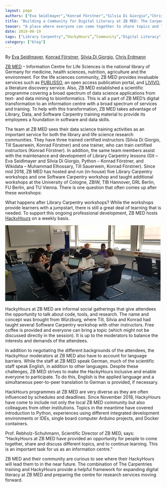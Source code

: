 ```yaml
---
layout: page
authors: ["Eva Seidlmayer","Konrad Förstner","Silvia Di Giorgio","Chris Erdmann"]
title: "Building a Community for Digital Literacy at ZB MED: The Carpentries and HackyHours"
teaser: "A place where everyone can come together to share topics and learn from each other"
date: 2019-06-19
tags: ["Library Carpentry",“HackyHours”,“Community”,"Digital Literacy","ZB MED","The Carpentries"]
category: ["blog"]
---
```


By [Eva Seidlmayer](https://twitter.com/kivilih), [Konrad Förstner](https://twitter.com/konradfoerstner), [Silvia Di Giorgio](https://twitter.com/digiorgiosilvia), [Chris Erdmann](https://twitter.com/libcce)

[ZB MED](http://zbmed.de/) – Information Centre for Life Sciences is the national library of Germany for medicine, health sciences, nutrition, agriculture and the environment. For the life sciences community, ZB MED provides invaluable services such as [PUBLISSO](https://publisso.de), an open access publication portal, and [LIVIVO](http://livivo.de/), a literature discovery service. Also, ZB MED established a scientific programme covering a broad spectrum of data science applications from  text- and data mining to bioinformatics. This is all a part of ZB MED’s digital transformation to an information centre with a broad spectrum of services and training. To help with this transformation, ZB MED takes advantage of Library, Data, and Software Carpentry training material to provide its employees a foundation in software and data skills.

The team at ZB MED sees their data science training activities as an important service for both the library and life science research communities.  They have three trained certified instructors (Silvia Di Giorgio, Till Sauerwein, Konrad Förstner) and one trainer, who can train certified instructors  (Konrad Förstner). In addition, the same team members assist with the maintenance and development of Library Carpentry lessons  (Git – Eva Seidlmayer and Silvia Di Giorgio, Python – Konrad Förstner, and Wikidata – Muhammad Elhossary, Till Sauerwein, Konrad Förstner). Since mid 2018, ZB MED has hosted and run (in-house) five Library Carpentry workshops and one Software Carpentry workshop and taught additional workshops at the University of Cologne, ZBIW, TIB Hannover, DRL Berlin, FU Berlin, and TU Vienna. There is one question that often comes up after these workshops:

What happens after Library Carpentry workshops? While the workshops provide learners with a jumpstart, there is still a great deal of learning that is needed. To support this ongoing professional development, ZB MED hosts [HackyHours](https://hackyhour.github.io/Cologne/) on a weekly basis.

![HackyHour @ ZB MED](/images/zbmed-sprint.jpg)

HackyHours at ZB MED are informal social gatherings that give attendees the opportunity to talk about code, tools, and research. The name and concept was brought from Würzburg, where Till, Silvia and Konrad had taught several Software Carpentry workshop with other instructors. Free coffee is provided and everyone can bring a topic (which might not be discussed directly in the session). It is up to the moderators to balance the interests and demands of the attendees.

In addition to negotiating the different backgrounds of the attendees, the HackyHour moderators at ZB MED also have to account for language barriers. While the staff at ZB MED speak German, much of the scientific staff speak English, in addition to other languages. Despite these challenges, ZB MED strives to make the HackyHours inclusive and enable everyone to participate. To do this, English is the applied language and a simultaneous peer-to-peer translation to German is provided, if necessary.

HackHours programmes at ZB MED are very diverse as they are often influenced by schedules and deadlines. Since November 2018, HackyHours have come to include not only the local ZB MED community but also colleagues from other institutions. Topics in the meantime have covered introduction to Python, experiences using different integrated development environments or IDEs, single board computer Arduino projects, and Docker containers.

Prof. Rebholz-Schuhmann, Scientific Director of ZB MED, says: “HackyHours at ZB MED have provided an opportunity for people to come together, share and discuss different topics, and to continue learning. This is an important task for us as an information centre." 

ZB MED and their community are curious to see where their HackyHours will lead them to in the near future. The combination of The Carpentries training and HackyHours provide a helpful framework for expanding digital literacy at ZB MED and preparing the centre for research services moving forward.

